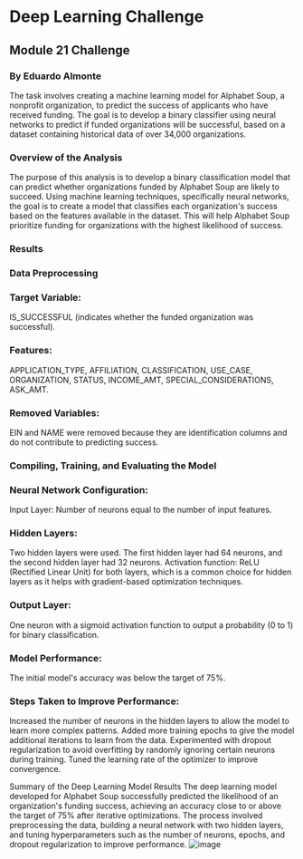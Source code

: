 # Deep Learning Challenge
## Module 21 Challenge
### By Eduardo Almonte

The task involves creating a machine learning model for Alphabet Soup, a nonprofit organization, to predict the success of applicants who have received funding. The goal is to develop a binary classifier using neural networks to predict if funded organizations will be successful, based on a dataset containing historical data of over 34,000 organizations.

### Overview of the Analysis
The purpose of this analysis is to develop a binary classification model that can predict whether organizations funded by Alphabet Soup are likely to succeed. Using machine learning techniques, specifically neural networks, the goal is to create a model that classifies each organization's success based on the features available in the dataset. This will help Alphabet Soup prioritize funding for organizations with the highest likelihood of success.

### Results

### Data Preprocessing
### Target Variable:
IS_SUCCESSFUL (indicates whether the funded organization was successful).
### Features:
APPLICATION_TYPE, AFFILIATION, CLASSIFICATION, USE_CASE, ORGANIZATION, STATUS, INCOME_AMT, SPECIAL_CONSIDERATIONS, ASK_AMT.
### Removed Variables:
EIN and NAME were removed because they are identification columns and do not contribute to predicting success.

### Compiling, Training, and Evaluating the Model
### Neural Network Configuration:
Input Layer: Number of neurons equal to the number of input features.
### Hidden Layers:
Two hidden layers were used. The first hidden layer had 64 neurons, and the second hidden layer had 32 neurons.
Activation function: ReLU (Rectified Linear Unit) for both layers, which is a common choice for hidden layers as it helps with gradient-based optimization techniques.
### Output Layer:
One neuron with a sigmoid activation function to output a probability (0 to 1) for binary classification.
### Model Performance:
The initial model's accuracy was below the target of 75%.
### Steps Taken to Improve Performance:
Increased the number of neurons in the hidden layers to allow the model to learn more complex patterns.
Added more training epochs to give the model additional iterations to learn from the data.
Experimented with dropout regularization to avoid overfitting by randomly ignoring certain neurons during training.
Tuned the learning rate of the optimizer to improve convergence.

Summary of the Deep Learning Model Results
The deep learning model developed for Alphabet Soup successfully predicted the likelihood of an organization's funding success, achieving an accuracy close to or above the target of 75% after iterative optimizations. The process involved preprocessing the data, building a neural network with two hidden layers, and tuning hyperparameters such as the number of neurons, epochs, and dropout regularization to improve performance.
![image](https://github.com/user-attachments/assets/5e990023-3235-4fd5-815a-9d2ee536ec0d)

